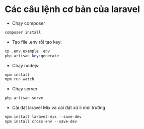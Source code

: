 # Các câu lệnh cơ bản của laravel

- Chạy composer

```php
composer install
```

- Tạo file .env rồi tạo key:

```php
cp .env.example .env
php artisan key:generate
```

- Chạy nodejs:

```php
npm install
npm run watch
```

- Chạy server

```php
php artisan serve
```

- Cài đặt laravel Mix và cài đặt xử lí môi trường

```php
npm install laravel-mix --save-dev
npm install cross-env --save-dev
```
